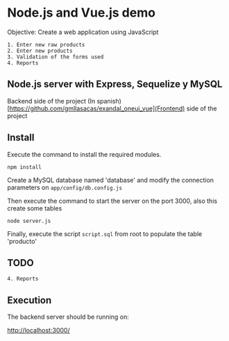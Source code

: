 # Node.js and Vue.js demo

Objective: Create a web application using JavaScript

    1. Enter new raw products
    2. Enter new products
    3. Validation of the forms used
    4. Reports

## Node.js server with Express, Sequelize y MySQL 

Backend side of the project (In spanish)
[https://github.com/gmllasacas/exandal_oneui_vue](Frontend) side of the project

## Install

Execute the command to install the required modules. 

```
npm install
```
Create a MySQL database named 'database' and modify the connection parameters on `app/config/db.config.js`

Then execute the command to start the server on the port 3000, also this create some tables

```
node server.js
```

Finally, execute the script `script.sql` from root to populate the table 'producto'

## TODO 

    4. Reports

## Execution

The backend server should be running on:

[http://localhost:3000/](http://localhost:3000/)



